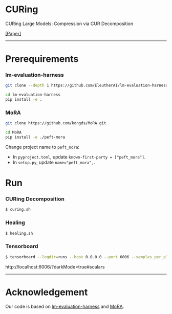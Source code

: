 # CURing

CURing Large Models: Compression via CUR Decomposition

[[Paper]](https://arxiv.org/abs/2501.04211)


---


# Prerequirements

### lm-evaluation-harness

```bash
git clone --depth 1 https://github.com/EleutherAI/lm-evaluation-harness

cd lm-evaluation-harness
pip install -e .
```

### MoRA

```bash
git clone https://github.com/kongds/MoRA.git

cd MoRA
pip install -e ./peft-mora
```

Change project name to `peft_mora`:
- In `pyproject.toml`, update `known-first-party = ["peft_mora"]`.
- In `setup.py`, update `name="peft_mora",`.


# Run

### CURing Decomposition

```bash
$ curing.sh
```

### Healing

```bash
$ healing.sh
```

### Tensorboard

```bash
$ tensorboard --logdir=runs --host 0.0.0.0 --port 6006 --samples_per_plugin scalars=1000000
```

http://localhost:6006/?darkMode=true#scalars


---


# Acknowledgement

Our code is based on [lm-evaluation-harness](https://github.com/EleutherAI/lm-evaluation-harness) and [MoRA](https://github.com/kongds/MoRA).
